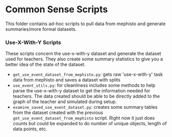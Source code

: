 # Common Sense Scripts

This folder contains ad-hoc scripts to pull data from mephisto and generate summaries/more formal datasets.

### Use-X-With-Y Scripts

These scripts concern the use-x-with-y dataset and generate the dataset used for teachers. They also create some summary statistics to give you a better idea of the state of the dataset.
 
* `get_use_event_dataset_from_mephisto.py`: gets raw 'use-x-with-y' task data from mephisto and saves a dataset with splits
* `use_event_utils.py`: for cleanliness includes some methods to help parse the use-x-with-y dataset to get the information needed for teachers. The data created should be able to be directly added to the graph of the teacher and simulated during setup.
* `examine_saved_use_event_dataset.py`: creates some summary tables from the dataset created with the previous `get_use_event_dataset_from_mephisto` script. Right now it just does counts but could be expanded to do number of unique objects, length of data points, etc.